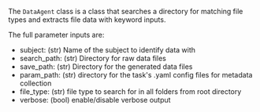 

The `DataAgent` class is a class that searches a directory for matching file types and extracts file data with keyword inputs.
 
The full parameter inputs are:
- subject:     (str) Name of the subject to identify data with
- search_path: (str) Directory for raw data files
- save_path:   (str) Directory for the generated data files
- param_path:  (str) directory for the task's .yaml config files for metadata collection
- file_type:   (str) file type to search for in all folders from root directory
- verbose:     (bool) enable/disable verbose output
 